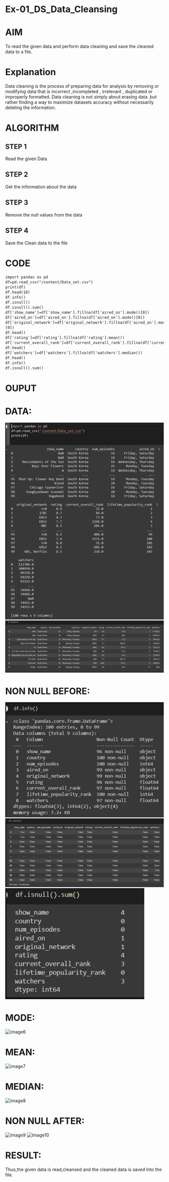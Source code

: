 # Ex-01_DS_Data_Cleansing
# AIM
To read the given data and perform data cleaning and save the cleaned data to a file.

# Explanation
Data cleaning is the process of preparing data for analysis by removing or modifying data that is incorrect ,incompleted , irrelevant , duplicated or improperly formatted. Data cleaning is not simply about erasing data ,but rather finding a way to maximize datasets accuracy without necessarily deleting the information.

# ALGORITHM
## STEP 1
Read the given Data

## STEP 2
Get the information about the data

## STEP 3
Remove the null values from the data

## STEP 4
Save the Clean data to the file

# CODE
~~~
import pandas as pd
df=pd.read_csv("/content/Data_set.csv")
print(df)
df.head(10)
df.info()
df.isnull()
df.isnull().sum()
df['show_name']=df['show_name'].fillna(df['aired_on'].mode()[0])
df['aired_on']=df['aired_on'].fillna(df['aired_on'].mode()[0])
df['original_network']=df['original_network'].fillna(df['aired_on'].mode()[0])
df.head()
df['rating']=df['rating'].fillna(df['rating'].mean())
df['current_overall_rank']=df['current_overall_rank'].fillna(df['current_overall_rank'].mean())
df.head()
df['watchers']=df['watchers'].fillna(df['watchers'].median())
df.head()
df.info()
df.isnull().sum()
~~~
# OUPUT
# DATA:
![image1](https://github.com/vijay21500269/Ex-01-Data-Cleaning/blob/main/Ds%20image%201.png)
![image2](https://github.com/vijay21500269/Ex-01-Data-Cleaning/blob/main/DS%20img%202.png)
# NON NULL BEFORE:
![image3](https://github.com/vijay21500269/Ex-01-Data-Cleaning/blob/main/Ds%20mg%203.png)
![image4](https://github.com/vijay21500269/Ex-01-Data-Cleaning/blob/main/DS%20img%204.png)
![image5](https://github.com/vijay21500269/Ex-01-Data-Cleaning/blob/main/Ds%20img%205.png)
# MODE:
![image6]()
# MEAN:
![image7]()
# MEDIAN:
![image8]()
# NON NULL AFTER:
![image9]()
![image10]()
# RESULT:
Thus,the given data is read,cleansed and the cleaned data is saved into the file.







